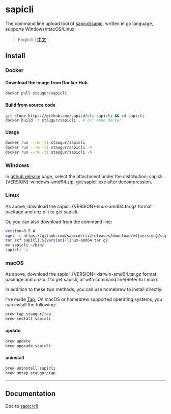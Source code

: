 # sapicli

The command line upload tool of [sapicd/sapic](https://github.com/sapicd/sapic),
written in go language, supports Windows/macOS/Linux.

> English | [中文](README-cn.md)

## Install

### Docker

#### Download the image from Docker Hub

```bash
docker pull staugur/sapicli
```

#### Build from source code

```bash
git clone https://github.com/sapicd/cli sapicli && cd sapicli
docker build -t staugur/sapicli . # or: make docker
```

#### Usage

```bash
docker run --rm -ti staugur/sapicli
docker run --rm -ti staugur/sapicli -v
docker run --rm -ti staugur/sapicli -h
```

### Windows

In [github release](https://github.com/sapicd/cli/releases) page,
select the attachment under the distribution:
sapicli.{VERSION}-windows-amd64.zip, get sapicli.exe after decompression.

### Linux

As above, download the sapicli.{VERSION}-linux-amd64.tar.gz format package
and unzip it to get sapicli.

Or, you can also download from the command line:

```bash
version=0.5.4
wget -c https://github.com/sapicd/cli/releases/download/v${version}/sapicli.${version}-linux-amd64.tar.gz
tar zxf sapicli.${version}-linux-amd64.tar.gz
mv sapicli ~/bin/
sapicli -v
```

### macOS

As above, download the sapicli.{VERSION}-darwin-amd64.tar.gz format package
and unzip it to get sapicli, or with command line(Refer to Linux).

In addition to these two methods, you can use homebrew to install directly.

I've made [Tap](https://github.com/staugur/homebrew-tap),
On macOS or homebrew supported operating systems,
you can install the following:

```bash
brew tap staugur/tap
brew install sapicli
```

#### update

```bash
brew update
brew upgrade sapicli
```

#### uninstall

```bash
brew uninstall sapicli
brew untap staugur/tap
```

------

## Documentation

Doc to [sapic/cli](https://sapic.rtfd.vip/cli.html)
